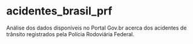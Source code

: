 # acidentes_brasil_prf
Análise dos dados disponíveis no Portal Gov.br acerca dos acidentes de trânsito registrados pela Polícia Rodoviária Federal.
